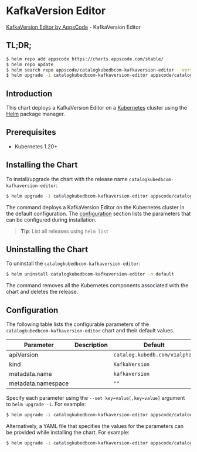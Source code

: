 # KafkaVersion Editor

[KafkaVersion Editor by AppsCode](https://appscode.com) - KafkaVersion Editor

## TL;DR;

```bash
$ helm repo add appscode https://charts.appscode.com/stable/
$ helm repo update
$ helm search repo appscode/catalogkubedbcom-kafkaversion-editor --version=v0.15.0
$ helm upgrade -i catalogkubedbcom-kafkaversion-editor appscode/catalogkubedbcom-kafkaversion-editor -n default --create-namespace --version=v0.15.0
```

## Introduction

This chart deploys a KafkaVersion Editor on a [Kubernetes](http://kubernetes.io) cluster using the [Helm](https://helm.sh) package manager.

## Prerequisites

- Kubernetes 1.20+

## Installing the Chart

To install/upgrade the chart with the release name `catalogkubedbcom-kafkaversion-editor`:

```bash
$ helm upgrade -i catalogkubedbcom-kafkaversion-editor appscode/catalogkubedbcom-kafkaversion-editor -n default --create-namespace --version=v0.15.0
```

The command deploys a KafkaVersion Editor on the Kubernetes cluster in the default configuration. The [configuration](#configuration) section lists the parameters that can be configured during installation.

> **Tip**: List all releases using `helm list`

## Uninstalling the Chart

To uninstall the `catalogkubedbcom-kafkaversion-editor`:

```bash
$ helm uninstall catalogkubedbcom-kafkaversion-editor -n default
```

The command removes all the Kubernetes components associated with the chart and deletes the release.

## Configuration

The following table lists the configurable parameters of the `catalogkubedbcom-kafkaversion-editor` chart and their default values.

|     Parameter      | Description |                 Default                  |
|--------------------|-------------|------------------------------------------|
| apiVersion         |             | <code>catalog.kubedb.com/v1alpha1</code> |
| kind               |             | <code>KafkaVersion</code>                |
| metadata.name      |             | <code>kafkaversion</code>                |
| metadata.namespace |             | <code>""</code>                          |


Specify each parameter using the `--set key=value[,key=value]` argument to `helm upgrade -i`. For example:

```bash
$ helm upgrade -i catalogkubedbcom-kafkaversion-editor appscode/catalogkubedbcom-kafkaversion-editor -n default --create-namespace --version=v0.15.0 --set apiVersion=catalog.kubedb.com/v1alpha1
```

Alternatively, a YAML file that specifies the values for the parameters can be provided while
installing the chart. For example:

```bash
$ helm upgrade -i catalogkubedbcom-kafkaversion-editor appscode/catalogkubedbcom-kafkaversion-editor -n default --create-namespace --version=v0.15.0 --values values.yaml
```
